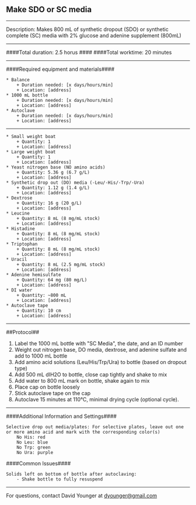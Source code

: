 Make SDO or SC media
--------------
- - - - - - - - - - - - - - - - - - - - - - - - - - - - - - - - - - - - - - - - - - - -
Description: Makes 800 mL of synthetic dropout (SDO) or synthetic complete (SC) media with 2% glucose and adenine supplement (800mL)

- - - - - - - - - - - - - - - - - - - - - - - - - - - - - - - - - - - - - - - - - - - -
####Total duration: 2.5 horus ####
####Total worktime: 20 minutes
    
- - - - - - - - - - - - - - - - - - - - - - - - - - - - - - - - - - - - - - - - - - - -

####Required equipment and materials####



    * Balance
        + Duration needed: [x days/hours/min]
        + Location: [address]
    * 1000 mL bottle
        + Duration needed: [x days/hours/min]
        + Location: [address]
    * Autoclave
        + Duration needed: [x days/hours/min]
        + Location: [address]
        
----------------

                
    * Small weight boat
        + Quantity: 1
        + Location: [address]   
    * Large weight boat
        + Quantity: 1
        + Location: [address] 
    * Yeast nitrogen base (NO amino acids)
        + Quantity: 5.36 g (6.7 g/L)
        + Location: [address]
    * Synthetic drop out (DO) media (-Leu/-His/-Trp/-Ura)
        + Quantity: 1.12 g (1.4 g/L)
        + Location: [address]
    * Dextrose
        + Quantity: 16 g (20 g/L)
        + Location: [address]
    * Leucine
        + Quantity: 8 mL (8 mg/mL stock)
        + Location: [address]
    * Histadine 
        + Quantity: 8 mL (8 mg/mL stock)
        + Location: [address]
    * Triptophan
        + Quantity: 8 mL (8 mg/mL stock)
        + Location: [address]
    * Uracil
        + Quantity: 8 mL (2.5 mg/mL stock)
        + Location: [address]
    * Adenine hemisulfate
        + Quantity: 64 mg (80 mg/L)
        + Location: [address]
    * DI water
        + Quantity: ~800 mL
        + Location: [address]
    * Autoclave tape
        + Quantity: 10 cm
        + Location: [address]
        
- - - - - - - - - - - - - - - - - - - - - - - - - - - - - - - - - - - - - - - - - - - - 

##Protocol##

1. Label the 1000 mL bottle with "SC Media", the date, and an ID number
2. Weight out nitrogen base, DO media, dextrose, and adenine sulfate and add to 1000 mL bottle
3. Add amino acid solutions (Leu/His/Trp/Ura) to bottle (based on dropout type)
4. Add 500 mL dIH2O to bottle, close cap tightly and shake to mix
5. Add water to 800 mL mark on bottle, shake again to mix
6. Place cap on bottle loosely
7. Stick autoclave tape on the cap
8. Autoclave 15 minutes at 110°C, minimal drying cycle (optional cycle).


- - - - - - - - - - - - - - - - - - - - - - - - - - - - - - - - - - - - - - - - - - - - 
    
####Additional Information and Settings####

    Selective drop out media/plates: For selective plates, leave out one or more amino acid and mark with the corresponding color(s)
        No His: red
        No Leu: blue
        No Trp: green
        No Ura: purple

####Common Issues####

    Solids left on bottom of bottle after autoclaving:
        - Shake bottle to fully resuspend
        
- - - - - - - - - - - - - - - - - - - - - - - - - - - - - - - - - - - - - - - - - - - - 
       
For questions, contact David Younger at dyounger@gmail.com
